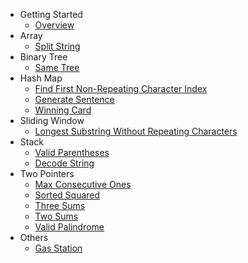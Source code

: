 - Getting Started
  - [Overview](README.md)
- Array
  - [Split String](array/split-string.md)
- Binary Tree
  - [Same Tree](binary-tree/same-tree.md)
- Hash Map
  - [Find First Non-Repeating Character Index](hash-map/find-first-non-repeating-character-index.md)
  - [Generate Sentence](hash-map/generate-sentence.md)
  - [Winning Card](hash-map/winning-card.md)
- Sliding Window
  - [Longest Substring Without Repeating Characters](sliding-window/longest-substring-without-repeating-characters.md)
- Stack
  - [Valid Parentheses](stack/valid-parentheses.md)
  - [Decode String](stack/decode-string.md)
- Two Pointers
  - [Max Consecutive Ones](two-pointers/max-consecutive-ones.md)
  - [Sorted Squared](two-pointers/sorted-squared.md)
  - [Three Sums](two-pointers/three-sums.md)
  - [Two Sums](two-pointers/two-sums.md)
  - [Valid Palindrome](two-pointers/valid-palindrome.md)
- Others
  - [Gas Station](others/gas-station.md)
